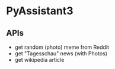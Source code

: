 # PyAssistant3
## APIs
 * get random (photo) meme from Reddit
 * get "Tagesschau" news (with Photos)
 * get wikipedia article